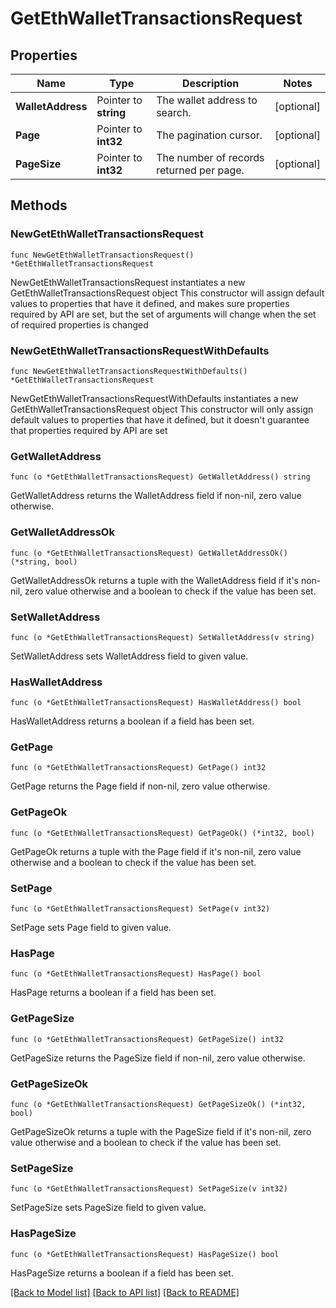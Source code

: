 # GetEthWalletTransactionsRequest

## Properties

Name | Type | Description | Notes
------------ | ------------- | ------------- | -------------
**WalletAddress** | Pointer to **string** | The wallet address to search. | [optional] 
**Page** | Pointer to **int32** | The pagination cursor. | [optional] 
**PageSize** | Pointer to **int32** | The number of records returned per page. | [optional] 

## Methods

### NewGetEthWalletTransactionsRequest

`func NewGetEthWalletTransactionsRequest() *GetEthWalletTransactionsRequest`

NewGetEthWalletTransactionsRequest instantiates a new GetEthWalletTransactionsRequest object
This constructor will assign default values to properties that have it defined,
and makes sure properties required by API are set, but the set of arguments
will change when the set of required properties is changed

### NewGetEthWalletTransactionsRequestWithDefaults

`func NewGetEthWalletTransactionsRequestWithDefaults() *GetEthWalletTransactionsRequest`

NewGetEthWalletTransactionsRequestWithDefaults instantiates a new GetEthWalletTransactionsRequest object
This constructor will only assign default values to properties that have it defined,
but it doesn't guarantee that properties required by API are set

### GetWalletAddress

`func (o *GetEthWalletTransactionsRequest) GetWalletAddress() string`

GetWalletAddress returns the WalletAddress field if non-nil, zero value otherwise.

### GetWalletAddressOk

`func (o *GetEthWalletTransactionsRequest) GetWalletAddressOk() (*string, bool)`

GetWalletAddressOk returns a tuple with the WalletAddress field if it's non-nil, zero value otherwise
and a boolean to check if the value has been set.

### SetWalletAddress

`func (o *GetEthWalletTransactionsRequest) SetWalletAddress(v string)`

SetWalletAddress sets WalletAddress field to given value.

### HasWalletAddress

`func (o *GetEthWalletTransactionsRequest) HasWalletAddress() bool`

HasWalletAddress returns a boolean if a field has been set.

### GetPage

`func (o *GetEthWalletTransactionsRequest) GetPage() int32`

GetPage returns the Page field if non-nil, zero value otherwise.

### GetPageOk

`func (o *GetEthWalletTransactionsRequest) GetPageOk() (*int32, bool)`

GetPageOk returns a tuple with the Page field if it's non-nil, zero value otherwise
and a boolean to check if the value has been set.

### SetPage

`func (o *GetEthWalletTransactionsRequest) SetPage(v int32)`

SetPage sets Page field to given value.

### HasPage

`func (o *GetEthWalletTransactionsRequest) HasPage() bool`

HasPage returns a boolean if a field has been set.

### GetPageSize

`func (o *GetEthWalletTransactionsRequest) GetPageSize() int32`

GetPageSize returns the PageSize field if non-nil, zero value otherwise.

### GetPageSizeOk

`func (o *GetEthWalletTransactionsRequest) GetPageSizeOk() (*int32, bool)`

GetPageSizeOk returns a tuple with the PageSize field if it's non-nil, zero value otherwise
and a boolean to check if the value has been set.

### SetPageSize

`func (o *GetEthWalletTransactionsRequest) SetPageSize(v int32)`

SetPageSize sets PageSize field to given value.

### HasPageSize

`func (o *GetEthWalletTransactionsRequest) HasPageSize() bool`

HasPageSize returns a boolean if a field has been set.


[[Back to Model list]](../README.md#documentation-for-models) [[Back to API list]](../README.md#documentation-for-api-endpoints) [[Back to README]](../README.md)


